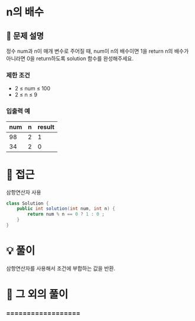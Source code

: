 # n의 배수

## 📌 문제 설명

정수 num과 n이 매개 변수로 주어질 때, num이 n의 배수이면 1을 return n의 배수가 아니라면 0을 return하도록 solution 함수를 완성해주세요.

### 제한 조건

- 2 ≤ num ≤ 100
- 2 ≤ n ≤ 9

### 입출력 예

| num | n | result |
| --- | - | ------ |
| 98  | 2 | 1      |
| 34  | 2 | 0      |

# 🧐 접근

삼항연산자 사용

```java
class Solution {
    public int solution(int num, int n) {
        return num % n == 0 ? 1 : 0 ;
    }
}
```

# 💡 풀이

삼항연산자를 사용해서 조건에 부합하는 값을 반환.

# 📘 그 외의 풀이

### ==================